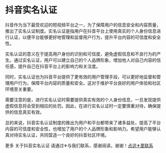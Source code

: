 # 抖音实名认证

抖音作为当下最受欢迎的短视频平台之一，为了保障用户的信息安全和内容质量，推出了实名认证制度。实名认证是指用户在抖音平台上使用真实的个人身份信息进行认证，以便平台能够更好地管理和监督用户行为，提升平台内容的可信度和安全性。

实名认证的意义在于提高用户身份的识别和可信度，避免虚假信息和不良行为的产生。通过实名认证，用户可以建立自己的个人品牌形象，增加他人对自己内容的信任感，提升自己在抖音平台上的影响力和关注度。

同时，实名认证也为抖音平台提供了更有效的用户管理手段，可以更好地监督和管理用户行为，保障平台内容的质量和安全。这对于维护平台良好的用户体验和社区环境至关重要。

需要注意的是，进行实名认证时需要提供真实有效的个人身份信息，一旦发现提供虚假信息将会受到相应的处罚。因此，在进行实名认证时一定要慎重对待，确保提供的信息真实有效。

总的来说，抖音实名认证制度的推出为用户和平台都带来了诸多益处，提高了平台内容的可信度和安全性，也增加了用户的个人品牌形象和影响力。希望用户能够认真对待实名认证，共同营造一个良好的抖音社区环境。

更多 关于抖音实名认证 请通过✈与我们联系，感谢阅读，谢谢！[点这✈里联系](https://www.k02.cc)